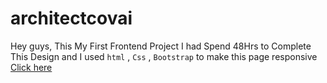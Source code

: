 # architectcovai

Hey guys, This My First Frontend Project I had Spend 48Hrs to Complete This Design and I used <code>html</code> , <code>Css</code> , <code>Bootstrap</code> to make this page responsive
<a href="https://architectcovai.netlify.app" target="_blank">Click here</a>
